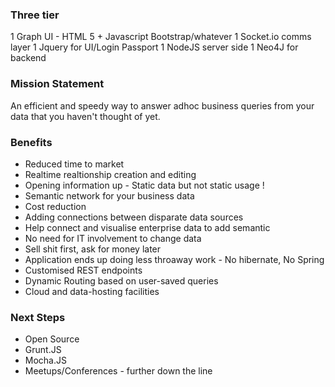 ### Three tier ###
   1 Graph UI - HTML 5 + Javascript Bootstrap/whatever
   1 Socket.io comms layer
   1 Jquery for UI/Login Passport
   1 NodeJS server side
   1 Neo4J for backend

### Mission Statement ###
An efficient and speedy way to answer adhoc business queries from your data that you haven't thought of yet.

### Benefits ###
* Reduced time to market
* Realtime realtionship creation and editing
* Opening information up - Static data but not static usage !
* Semantic network for your business data
* Cost reduction
* Adding connections between disparate data sources
* Help connect and visualise enterprise data to add semantic 
* No need for IT involvement to change data
* Sell shit first, ask for money later
* Application ends up doing less throaway work - No hibernate, No Spring
* Customised REST endpoints
* Dynamic Routing based on user-saved queries
* Cloud and data-hosting facilities


### Next Steps ###
* Open Source
* Grunt.JS
* Mocha.JS
* Meetups/Conferences - further down the line
